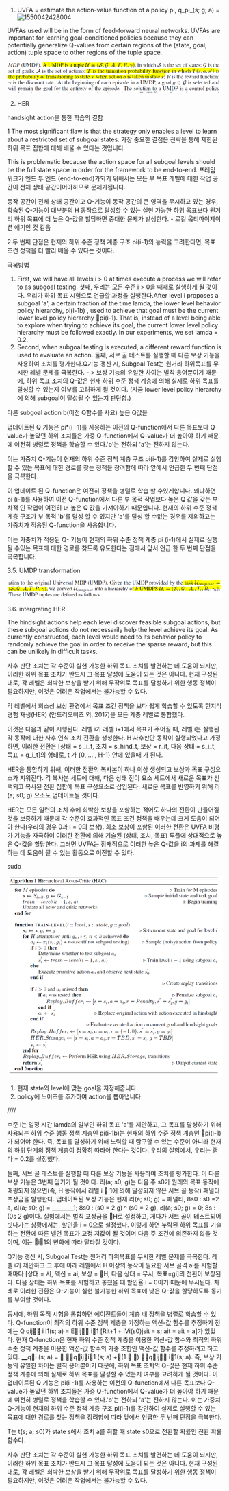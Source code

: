 1. UVFA = estimate the action-value function of a policy pi, q_pi_(s; g; a) =![1550042428004](1550042428004.png)

UVFAs used will be in the form of feed-forward neural networks. UVFAs are important for learning goal-conditioned policies because they can potentially generalize Q-values from certain regions of the (state, goal, action) tuple space to other regions of the tuple space.

![1550042407376](./image/1550042407376.png)

2. HER





handsight action을 통한 학습의 결함 

1 The most significant flaw is that the strategy only enables a level to learn about a restricted set of subgoal states. 가장 중요한 결점은 전략을 통해 제한된 하위 목표 집합에 대해 배울 수 있다는 것입니다.

This is problematic because the action space for all subgoal levels should be the full state space in order for the framework to be end-to-end. 프레임 워크가 엔드 투 엔드 (end-to-end)가되기 위해서는 모든 부 목표 레벨에 대한 작업 공간이 전체 상태 공간이어야하므로 문제가됩니다.

동작 공간이 전체 상태 공간이고 Q-기능이 동작 공간의 큰 영역을 무시하고 있는 경우, 학습된 Q-기능이 대부분의 H 동작으로 달성할 수 있는 실현 가능한 하위 목표보다 원거리 하위 목표에 더 높은 Q-값을 할당하면 중대한 문제가 발생한다. -  로컬 옵티마이제이션 얘기인 것 같음



2 두 번째 단점은 현재의 하위 수준 정책 계층 구조 pi(i-1)의 능력을 고려한다면, 목표 조건 정책을 더 빨리 배울 수 있다는 것이다.

극복방법

1. First, we will have all levels i > 0 at times execute a process we will refer to as subgoal testing. 첫째, 우리는 모든 수준 i > 0을 때때로 실행하게 될 것이다. 우리가 하위 목표 시험으로 언급할 과정을 실행한다.After level i proposes a subgoal 'a', a certain fraction of the time lamda, the lower level behavior policy hierarchy, pi(i-1b) , used to achieve that goal must be the current lower level policy hierarchy pi(i-1). That is, instead of a level being able to explore when trying to achieve its goal, the current lower level policy hierarchy must be followed exactly. In our experiments, we set lamda = 0.2.
2. Second, when subgoal testing is executed, a different reward function is used to evaluate an action. 둘째, 서브 골 테스트를 실행할 때 다른 보상 기능을 사용하여 조치를 평가한다.Q기능 갱신 시, Subgoal Test는 원거리 하위목표를 무시한 레벨 문제를 극복한다.  - > 보상 기능의 유일한 차이는 벌칙 용어뿐이기 때문에, 하위 목표 조치의 Q-값은 현재 하위 수준 정책 계층에 의해 실제로 하위 목표를 달성할 수 있는지 여부를 고려하게 될 것이다. (지금 lower level policy hierarchy에 의해 subgoal이 달성될 수 있는지 판단함.)

다른 subgoal action b(이전 Q함수를 사요) 높은 Q값을

 업데이트된 Q 기능은 pi*(i -1)를 사용하는 이전의 Q-function에서 다른 목표보다 Q-value가 높았던 하위 조치들은 가중 Q-function에서 Q-value가 더 높아야 하기 때문에 여전히 병렬로 정책을 학습할 수 있다.'b'는 전하되 'a'는 전하지 않는다. 

이는 가중치 Q-기능이 현재의 하위 수준 정책 계층 구조 pi(i-1)를 감안하여 실제로 실행할 수 있는 목표에 대한 경로를 찾는 정책을 장려함에 따라 앞에서 언급한 두 번째 단점을 극복한다.

이 업데이트 된 Q-function은 여전히 정책을 병렬로 학습 할 수있게합니다. 왜냐하면 pi (i-1)를 사용하여 이전 Q-function에서 다른 부 목적 작업보다 높은 Q 값을 갖는 부차적 인 작업이 여전히 더 높은 Q 값을 가져야하기 때문입니다. 현재의 하위 수준 정책 계층 구조가 부 목적 'b'를 달성 할 수 있지만 'a'를 달성 할 수없는 경우를 제외하고는 가중치가 적용된 Q-function을 사용합니다.

이는 가중치가 적용된 Q- 기능이 현재의 하위 수준 정책 계층 pi (i-1)에서 실제로 실행될 수있는 목표에 대한 경로를 찾도록 유도한다는 점에서 앞서 언급 한 두 번째 단점을 극복합니다.





3.5. UMDP transformation

![1550047996298](image/1550047996298.png)



3.6. intergrating HER

The hindsight actions help each level discover feasible subgoal actions, but these subgoal actions do not necessarily help the level achieve its goal. As currently constructed, each level would need to its behavior policy to randomly achieve the goal in order to receive the sparse reward, but this can be unlikely in difficult tasks.

사후 판단 조치는 각 수준이 실현 가능한 하위 목표 조치를 발견하는 데 도움이 되지만, 이러한 하위 목표 조치가 반드시 그 목표 달성에 도움이 되는 것은 아니다. 현재 구성된 대로, 각 레벨은 희박한 보상을 받기 위해 무작위로 목표를 달성하기 위한 행동 정책이 필요하지만, 이것은 어려운 작업에서는 불가능할 수 있다.

각 레벨에서 희소성 보상 환경에서 목표 조건 정책을 보다 쉽게 학습할 수 있도록 힌지식 경험 재생(HER) (안드리오비츠 외, 2017)을 모든 계층 레벨로 통합했다.



이것은 다음과 같이 시행된다. 레벨 i가 레벨 i+1에서 목표가 주어질 때, 레벨 i는 실행된 각 동작에 대한 사후 인식 조치 전환을 생성한다. H 사후판단 동작이 실행되었다고 가정하면, 이러한 전환은 [상태 = s _i_t, 조치 = s_hind_t, 보상 = r_it, 다음 상태 = s_i_t, 목표 = g_i_t]의 형태로, t 가 {0, ... , H-1} 안에 있을때 가 된다.



HER을 통합하기 위해, 이러한 전환의 복사본이 하나 이상 생성되고 보상과 목표 구성요소가 지워진다. 각 복사본 세트에 대해, 다음 상태 전이 요소 세트에서 새로운 목표가 선택되고 복사된 전환 집합에 목표 구성요소로 삽입된다. 새로운 목표를 반영하기 위해 리(a; s0; g) 요소도 업데이트될 것이다.



HER는 모든 일련의 조치 후에 희박한 보상을 포함하는 적어도 하나의 전환이 만들어질 것을 보증하기 때문에 각 수준이 효과적인 목표 조건 정책을 배우는데 크게 도움이 되어야 한다(우리의 경우 0과 i = 0의 보상). 희소 보상이 포함된 이러한 전환은 UVFA 비평가 기능을 자극하여 이러한 전환에 의해 기술된 (상태, 조치, 목표) 투플에 상대적으로 높은 Q-값을 할당한다. 그러면 UVFA는 잠재적으로 이러한 높은 Q-값을 i의 과제를 해결하는 데 도움이 될 수 있는 활동으로 이전할 수 있다.

sudo

![1550048578483](image/1550048578483.png)

1. 현재 state와 level에 맞는 goal을 지정해줍니다.
2. policy에 노이즈를 추가하여 action을 뽑아냅니다 

////

  수준 i는 일정 시간 lamda의 일부인 하위 목표 'a'를 제안하고, 그 목표를 달성하기 위해 사용되는 하위 수준 행동 정책 계층인 pi(i-1b)는 현재의 하위 수준 정책 계층인 pi(i-1)가 되어야 한다. 즉, 목표를 달성하기 위해 노력할 때 탐구할 수 있는 수준이 아니라 현재의 하위 단계의 정책 계층이 정확히 따라야 한다는 것이다. 우리의 실험에서, 우리는 램다 = 0.2를 설정했다.

둘째, 서브 골 테스트를 실행할 때 다른 보상 기능을 사용하여 조치를 평가한다. 
이 다른 보상 기능은 3번째 임기가 될 것이다. 리(a; s0; g)는 다음 주 s0가 원래의 목표 동작에 매핑되지 않으면(즉, H 동작에서 레벨 i 􀀀 1에 의해 달성되지 않은 서브 골 동작) 패널티 포상금을 발행한다. 업데이트된 보상 기능은 현재 리(a; s0; g) = 페널티, 8s0 : s0 =2 a, 리(a; s0; g) = ________1; 8s0 : (s0 = 2 g) ^ (s0 = 2 g), 리(a; s0; g) = 0; 8s : (0s 2 g)이다. 실험에서는 벌칙 포상금을 􀀀H로 설정하고, 게다가 서브 골이 테스트되어 빗나가는 상황에서는, 할인율 i = 0으로 설정했다. 이렇게 하면 누락된 하위 목표를 기술하는 전환에 따른 벨먼 목표가 고정 저값이 될 것이며 다음 주 조건에 의존하지 않을 것이며, 이는 i􀀀1의 변화에 따라 달라질 것이다.

Q기능 갱신 시, Subgoal Test는 원거리 하위목표를 무시한 레벨 문제를 극복한다. 레벨 i가 제안하고 그 후에 아래 레벨에서 H 이상의 동작이 필요한 서브 골격 ai를 시험할 때마다 [상태 = 시, 액션 = ai, 보상 = 􀀀H, 다음 상태 = 무시, 목표=gi]의 전환이 보장된다. 다음 상태는 하위 목표를 시험하고 놓쳤을 때 할인율 i = 0이기 때문에 무시된다. 차례로 이러한 전환은 Q-기능이 실현 불가능한 하위 목표에 낮은 Q-값을 할당하도록 동기를 부여할 것이다.

동시에, 하위 목적 시험을 통합하면 에이전트들이 계층 내 정책을 병렬로 학습할 수 있다. Q-function이 최적의 하위 수준 정책 계층을 가정하는 액션-값 함수를 추정하기 전에는 Q qij i i1(s; a) = Eij i􀀀1 [Rit+1 + iVi(s0)jsit = s; ait = ait = a]가 있었다. 현재 Q-function은 현재 하위 수준 정책 계층을 이용한 액션-값 함수와 최적의 하위 수준 정책 계층을 이용한 액션-값 함수의 가중 조합인 액션-값 함수를 추정하려고 하고 있다.
▁qi (s; a) =  ▁qiji􀀀1 (s; a) +▁(1 􀀀 ) ▁qij i􀀀1(s; a).
즉, 보상 기능의 유일한 차이는 벌칙 용어뿐이기 때문에, 하위 목표 조치의 Q-값은 현재 하위 수준 정책 계층에 의해 실제로 하위 목표를 달성할 수 있는지 여부를 고려하게 될 것이다. 이 업데이트된 Q 기능은 pi(i -1)를 사용하는 이전의 Q-function에서 다른 목표보다 Q-value가 높았던 하위 조치들은 가중 Q-function에서 Q-value가 더 높아야 하기 때문에 여전히 병렬로 정책을 학습할 수 있다.'b'는 전하되 'a'는 전하지 않는다. 이는 가중치 Q-기능이 현재의 하위 수준 정책 계층 구조 pi(i-1)를 감안하여 실제로 실행할 수 있는 목표에 대한 경로를 찾는 정책을 장려함에 따라 앞에서 언급한 두 번째 단점을 극복한다.

T는 t(s; a; s0)가 state s에서 조치 a를 취할 때 state s0으로 전환할 확률인 전환 확률 함수다.


사후 판단 조치는 각 수준이 실현 가능한 하위 목표 조치를 발견하는 데 도움이 되지만, 이러한 하위 목표 조치가 반드시 그 목표 달성에 도움이 되는 것은 아니다. 현재 구성된 대로, 각 레벨은 희박한 보상을 받기 위해 무작위로 목표를 달성하기 위한 행동 정책이 필요하지만, 이것은 어려운 작업에서는 불가능할 수 있다.  